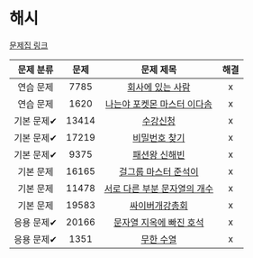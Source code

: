 # 해시

[문제집 링크](https://www.acmicpc.net/workbook/view/9063)

| 문제 분류 | 문제 | 문제 제목 | 해결 |
| :--: | :--: | :--: | :--: |
| 연습 문제 | 7785 | [회사에 있는 사람](https://www.acmicpc.net/problem/7785) | x |
| 연습 문제 | 1620 | [나는야 포켓몬 마스터 이다솜](https://www.acmicpc.net/problem/1620) | x |
| 기본 문제✔ | 13414 | [수강신청](https://www.acmicpc.net/problem/13414) | x |
| 기본 문제✔ | 17219 | [비밀번호 찾기](https://www.acmicpc.net/problem/17219) | x |
| 기본 문제✔ | 9375 | [패션왕 신해빈](https://www.acmicpc.net/problem/9375) | x |
| 기본 문제 | 16165 | [걸그룹 마스터 준석이](https://www.acmicpc.net/problem/16165) | x |
| 기본 문제 | 11478 | [서로 다른 부분 문자열의 개수](https://www.acmicpc.net/problem/11478) | x |
| 기본 문제 | 19583 | [싸이버개강총회](https://www.acmicpc.net/problem/19583) | x |
| 응용 문제✔ | 20166 | [문자열 지옥에 빠진 호석](https://www.acmicpc.net/problem/20166) | x |
| 응용 문제✔ | 1351 | [무한 수열](https://www.acmicpc.net/problem/1351) | x |
